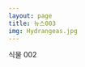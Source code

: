 ```yaml
---
layout: page
title: 뉴스003
img: Hydrangeas.jpg
---
```


<div class="area-summary" markdown="1">
식물 002
</div>
